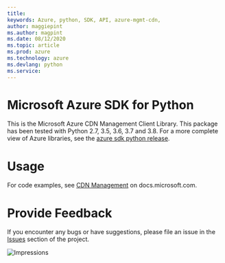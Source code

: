 ```yaml
---
title: 
keywords: Azure, python, SDK, API, azure-mgmt-cdn, 
author: maggiepint
ms.author: magpint
ms.date: 08/12/2020
ms.topic: article
ms.prod: azure
ms.technology: azure
ms.devlang: python
ms.service: 
---
```


# Microsoft Azure SDK for Python

This is the Microsoft Azure CDN Management Client Library.
This package has been tested with Python 2.7, 3.5, 3.6, 3.7 and 3.8.
For a more complete view of Azure libraries, see the [azure sdk python release](https://aka.ms/azsdk/python/all).


# Usage

For code examples, see [CDN Management](https://docs.microsoft.com/python/api/overview/azure/cdn)
on docs.microsoft.com.


# Provide Feedback

If you encounter any bugs or have suggestions, please file an issue in the
[Issues](https://github.com/Azure/azure-sdk-for-python/issues)
section of the project.


![Impressions](https://azure-sdk-impressions.azurewebsites.net/api/impressions/azure-sdk-for-python%2Fazure-mgmt-cdn%2FREADME.png)

